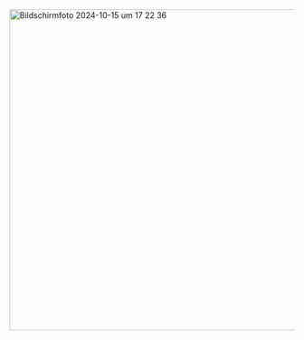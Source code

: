 <img width="568" alt="Bildschirmfoto 2024-10-15 um 17 22 36" src="https://github.com/user-attachments/assets/92a6db8b-f3d8-4b86-8753-5d285582ea9f">
